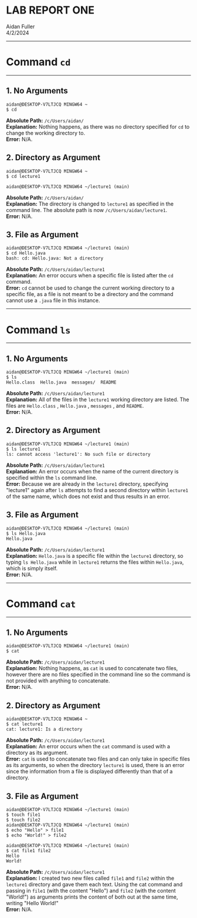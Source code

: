 # LAB REPORT ONE
Aidan Fuller <br>
4/2/2024

---
# Command `cd`
---

## **1. No Arguments**
```
aidan@DESKTOP-V7LTJCQ MINGW64 ~
$ cd
```
**Absolute Path:** `/c/Users/aidan/` <br>
**Explanation:** Nothing happens, as there was no directory specified for `cd` to change the working directory to. <br>
**Error:** N/A.

## **2. Directory as Argument**
```
aidan@DESKTOP-V7LTJCQ MINGW64 ~
$ cd lecture1

aidan@DESKTOP-V7LTJCQ MINGW64 ~/lecture1 (main)
```
**Absolute Path:** `/c/Users/aidan/` <br>
**Explanation:** The directory is changed to `lecture1` as specified in the command line. The absolute path is now `/c/Users/aidan/lecture1`. <br>
**Error:** N/A.

## **3. File as Argument**
```
aidan@DESKTOP-V7LTJCQ MINGW64 ~/lecture1 (main)
$ cd Hello.java
bash: cd: Hello.java: Not a directory
```
**Absolute Path:** `/c/Users/aidan/lecture1` <br>
**Explanation:** An error occurs when a specific file is listed after the `cd` command. <br>
**Error:** `cd` cannot be used to change the current working directory to a specific file, as a file is not meant to be a directory and the command cannot use a `.java` file in this instance. 

---
# Command `ls`
---

## **1. No Arguments**
```
aidan@DESKTOP-V7LTJCQ MINGW64 ~/lecture1 (main)
$ ls
Hello.class  Hello.java  messages/  README
```
**Absolute Path:** `/c/Users/aidan/lecture1` <br>
**Explanation:** All of the files in the `lecture1` working directory are listed. The files are `Hello.class` , `Hello.java` , `messages` , and `README`. <br>
**Error:** N/A.

## **2. Directory as Argument**
```
aidan@DESKTOP-V7LTJCQ MINGW64 ~/lecture1 (main)
$ ls lecture1
ls: cannot access 'lecture1': No such file or directory
```
**Absolute Path:** `/c/Users/aidan/lecture1` <br>
**Explanation:** An error occurs when the name of the current directory is specified within the `ls` command line. <br>
**Error:** Because we are already in the `lecture1` directory, specifying "lecture1" again after `ls` attempts to find a second directory within `lecture1` of the same name, which does not exist and thus results in an error. 

## **3. File as Argument**
```
aidan@DESKTOP-V7LTJCQ MINGW64 ~/lecture1 (main)
$ ls Hello.java
Hello.java
```
**Absolute Path:** `/c/Users/aidan/lecture1` <br>
**Explanation:** `Hello.java` is a specific file within the `lecture1` directory, so typing `ls Hello.java` while in `lecture1` returns the files within `Hello.java`, which is simply itself. <br>
**Error:** N/A.

---
# Command `cat`
---

## **1. No Arguments**
```
aidan@DESKTOP-V7LTJCQ MINGW64 ~/lecture1 (main)
$ cat
```
**Absolute Path:** `/c/Users/aidan/lecture1` <br>
**Explanation:** Nothing happens, as `cat` is used to concatenate two files, however there are no files specified in the command line so the command is not provided with anything to concatenate. <br> 
**Error:** N/A.

## **2. Directory as Argument**
```
aidan@DESKTOP-V7LTJCQ MINGW64 ~
$ cat lecture1
cat: lecture1: Is a directory
```
**Absolute Path:** `/c/Users/aidan/lecture1` <br>
**Explanation:** An error occurs when the `cat` command is used with a directory as its argument. <br>
**Error:** `cat` is used to concatenate two files and can only take in specific files as its arguments, so when the directory `lecture1` is used, there is an error since the information from a file is displayed differently than that of a directory.

## **3. File as Argument**
```
aidan@DESKTOP-V7LTJCQ MINGW64 ~/lecture1 (main)
$ touch file1
$ touch file2
aidan@DESKTOP-V7LTJCQ MINGW64 ~/lecture1 (main)
$ echo "Hello" > file1
$ echo "World!" > file2

aidan@DESKTOP-V7LTJCQ MINGW64 ~/lecture1 (main)
$ cat file1 file2
Hello
World!
```
**Absolute Path:** `/c/Users/aidan/lecture1` <br>
**Explanation:** I created two new files called `file1` and `file2` within the `lecture1` directory and gave them each text. Using the cat command and passing in `file1` (with the content "Hello") and `file2` (with the content "World!") as arguments prints the content of both out at the same time, writing "Hello World!" <br>
**Error:** N/A.

